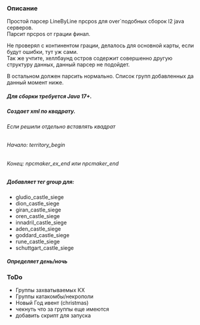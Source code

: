 ### Описание
Простой парсер LineByLine npcpos для over`подобных сборок l2 java серверов.\
Парсит npcpos от грации финал.

Не проверял с континентом грации, делалось для основной карты, если будут ошибки, тут уж сами.\
Так же учтите, хеллбаунд остров содержит совершенно другую структуру данных, данный парсер не подойдет. 

В остальном должен парсить нормально. Список групп добавленных да данный момент ниже.

##### Для сборки требуется Java 17+.

##### Создает xml по квадрату.

###### Если решили отдельно вставлять квадрат
###### Начало: territory_begin
###### Конец: npcmaker_ex_end или npcmaker_end

##### Добавляет тег group для:
- gludio_castle_siege
- dion_castle_siege
- giran_castle_siege
- oren_castle_siege
- innadril_castle_siege
- aden_castle_siege
- goddard_castle_siege
- rune_castle_siege
- schuttgart_castle_siege

##### Определяет день/ночь

### ToDo
- Группы захватываемых КХ
- Группы катакомбы/некрополи
- Новый Год ивент (christmas)
- чекнуть что за группы еще имеются
- добавить скрипт для запуска